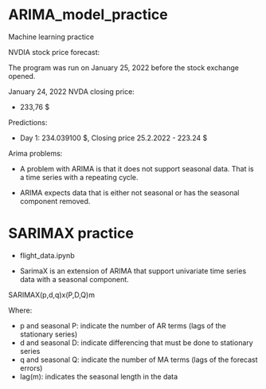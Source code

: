 # ARIMA_model_practice
Machine learning practice

NVDIA stock price forecast:

The program was run on January 25, 2022 before the stock exchange opened.

January 24, 2022 NVDA closing price:
* 233,76 $

Predictions:
* Day 1: 234.039100 $, Closing price 25.2.2022 - 223.24 $

Arima problems:

* A problem with ARIMA is that it does not support seasonal data. That is a time series with a repeating cycle.

* ARIMA expects data that is either not seasonal or has the seasonal component removed.

# SARIMAX practice

* flight_data.ipynb

* SarimaX is an extension of ARIMA that support univariate time series data with a seasonal component.

SARIMAX(p,d,q)x(P,D,Q)m

Where:
* p and seasonal P: indicate the number of AR terms (lags of the stationary series)
* d and seasonal D: indicate differencing that must be done to stationary series
* q and seasonal Q: indicate the number of MA terms (lags of the forecast errors)
* lag(m): indicates the seasonal length in the data


